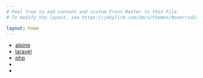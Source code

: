```yaml
---
# Feel free to add content and custom Front Matter to this file.
# To modify the layout, see https://jekyllrb.com/docs/themes/#overriding-theme-defaults

layout: home
---
```


- [alpine](/alpine)
- [laravel](/laravel)
- [php](/php)
- </python>
- </ubuntu>
